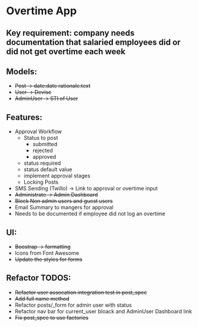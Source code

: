 # Overtime App

## Key requirement: company needs documentation that salaried employees did or did not get overtime each week

## Models:
- ~~Post -> date:date rationale:text~~
- ~~User -> Devise~~
- ~~AdminUser -> STI of User~~

## Features:
- Approval Workflow
  - Status to post
     - submitted
     - rejected
     - approved
  - status required
  - status default value
  - implement approval stages
  - Locking Posts
- SMS Sending (Twillo) -> Link to approval or overtime input
- ~~Administrate -> Admin Dashboard~~
- ~~Block Non admin users and guest users~~
- Email Summary to mangers for approval
- Needs to be documented if employee did not log an overtime

## UI:
- ~~Boostrap -> formatting~~
- Icons from Font Awesome
- ~~Update the styles for forms~~

## Refactor TODOS:
- ~~Refactor user assocation integration test in post_spec~~
- ~~Add full name method~~
- Refactor posts/_form for admin user with status
- Refactor nav bar for current_user bloack and AdminUser Dashboard link
- ~~Fix post_spec to use factories~~

